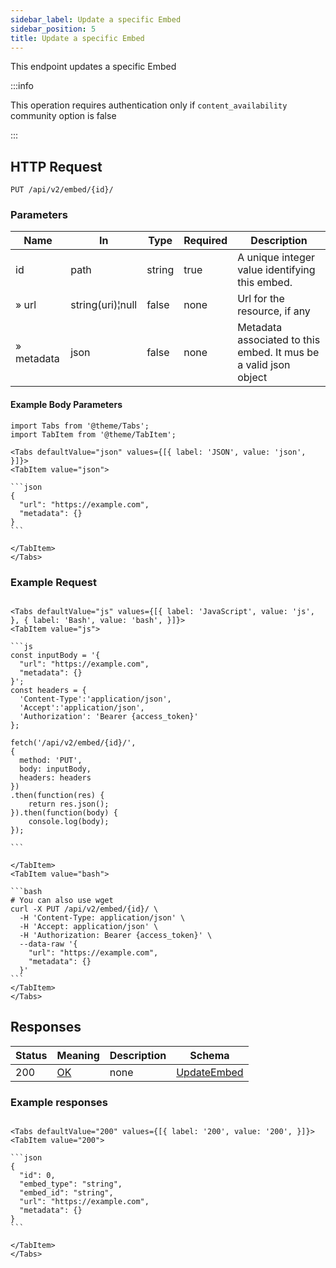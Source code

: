```yaml
---
sidebar_label: Update a specific Embed
sidebar_position: 5
title: Update a specific Embed
---
```


This endpoint updates a specific Embed

:::info

This operation requires authentication only if `content_availability` community option is false

:::

## HTTP Request

`PUT /api/v2/embed/{id}/`

### Parameters

|Name|In|Type|Required|Description|
|---|---|---|---|---|
|id|path|string|true|A unique integer value identifying this embed.|
|» url|string(uri)¦null|false|none|Url for the resource, if any|
|» metadata|json|false|none|Metadata associated to this embed. It mus be a valid json object|

#### Example Body Parameters

````mdx-code-block
import Tabs from '@theme/Tabs';
import TabItem from '@theme/TabItem';

<Tabs defaultValue="json" values={[{ label: 'JSON', value: 'json', }]}>
<TabItem value="json">

```json
{
  "url": "https://example.com",
  "metadata": {}
}
```

</TabItem>
</Tabs>
````

### Example Request

````mdx-code-block

<Tabs defaultValue="js" values={[{ label: 'JavaScript', value: 'js', }, { label: 'Bash', value: 'bash', }]}>
<TabItem value="js">

```js
const inputBody = '{
  "url": "https://example.com",
  "metadata": {}
}';
const headers = {
  'Content-Type':'application/json',
  'Accept':'application/json',
  'Authorization': 'Bearer {access_token}'
};

fetch('/api/v2/embed/{id}/',
{
  method: 'PUT',
  body: inputBody,
  headers: headers
})
.then(function(res) {
    return res.json();
}).then(function(body) {
    console.log(body);
});

```

</TabItem>
<TabItem value="bash">

```bash
# You can also use wget
curl -X PUT /api/v2/embed/{id}/ \
  -H 'Content-Type: application/json' \
  -H 'Accept: application/json' \
  -H 'Authorization: Bearer {access_token}' \
  --data-raw '{
    "url": "https://example.com",
    "metadata": {}
  }'
```
</TabItem>
</Tabs>
````

## Responses

|Status|Meaning|Description|Schema|
|---|---|---|---|
|200|[OK](https://tools.ietf.org/html/rfc7231#section-6.3.1)|none|[UpdateEmbed](#schemaupdateembed)|

### Example responses


````mdx-code-block

<Tabs defaultValue="200" values={[{ label: '200', value: '200', }]}>
<TabItem value="200">

```json
{
  "id": 0,
  "embed_type": "string",
  "embed_id": "string",
  "url": "https://example.com",
  "metadata": {}
}
```

</TabItem>
</Tabs>
````




